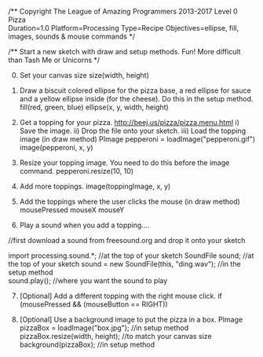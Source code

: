 /** Copyright The League of Amazing Programmers 2013-2017
Level 0
Pizza	
Duration=1.0
Platform=Processing
Type=Recipe
Objectives=ellipse, fill, images, sounds & mouse commands
*/

/**
Start a new sketch with draw and setup methods.
Fun!
More difficult than Tash Me or Unicorns
*/

0. Set your canvas size
    size(width, height)

1. Draw a biscuit colored ellipse for the pizza base, a red ellipse for sauce and a yellow ellipse inside (for the cheese). Do this in the setup method.
    fill(red, green, blue)
    ellipse(x, y, width, height)

2. Get a topping for your pizza.
   http://beej.us/pizza/pizza.menu.html
    i) Save the image.
    ii) Drop the file onto your sketch.
    iii) Load the topping image (in draw method)
        PImage pepperoni = loadImage("pepperoni.gif")    
        image(pepperoni, x, y)

3. Resize your topping image. You need to do this before the image command.
   pepperoni.resize(10, 10)

4. Add more toppings. 
   image(toppingImage, x, y)

5. Add the toppings where the user clicks the mouse (in draw method)
    mousePressed
    mouseX
    mouseY

6. Play a sound when you add a topping…. 

//first download a sound from freesound.org and drop it onto your sketch

   import processing.sound.*;              //at the top of your sketch
   SoundFile sound;                //at the top of your sketch
   sound = new SoundFile(this, "ding.wav");    //in the setup method            
   sound.play();                    //where you want the sound to play

7. [Optional] Add a different topping with the right mouse click.
   if (mousePressed && (mouseButton == RIGHT))

8. [Optional] Use a background image to put the pizza in a box.
   PImage pizzaBox = loadImage("box.jpg");    //in setup method
   pizzaBox.resize(width, height);    //to match your canvas size
   background(pizzaBox);                    //in setup method


